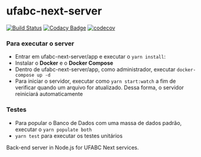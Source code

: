 # ufabc-next-server

[![Build Status](https://travis-ci.com/ufabc-next/ufabc-next-server.svg?branch=master)](https://travis-ci.com/ufabc-next/ufabc-next-server)
[![Codacy Badge](https://app.codacy.com/project/badge/Grade/4f19e74af1ca4b37ba4a069c70b7e5b5)](https://www.codacy.com/gh/ufabc-next/ufabc-next-server/dashboard?utm_source=github.com&amp;utm_medium=referral&amp;utm_content=ufabc-next/ufabc-next-server&amp;utm_campaign=Badge_Grade)
[![codecov](https://codecov.io/gh/ufabc-next/ufabc-matricula-server/branch/master/graph/badge.svg)](https://codecov.io/gh/ufabc-next/ufabc-matricula-server)

### Para executar o server 

- Entrar em ufabc-next-server/app e executar o `yarn install`:
- Instalar o **Docker** e o **Docker Compose**
- Dentro de ufabc-next-server/app, como administrador, executar `docker-compose up -d`
- Para iniciar o servidor, executar como `yarn start:watch` a fim de verificar quando um arquivo for atualizado. Dessa forma, o servidor reiniciará automaticamente

### Testes

- Para popular o Banco de Dados com uma massa de dados padrão, executar o `yarn populate both`
- `yarn test` para executar os testes unitários  

Back-end server in Node.js for UFABC Next services.
